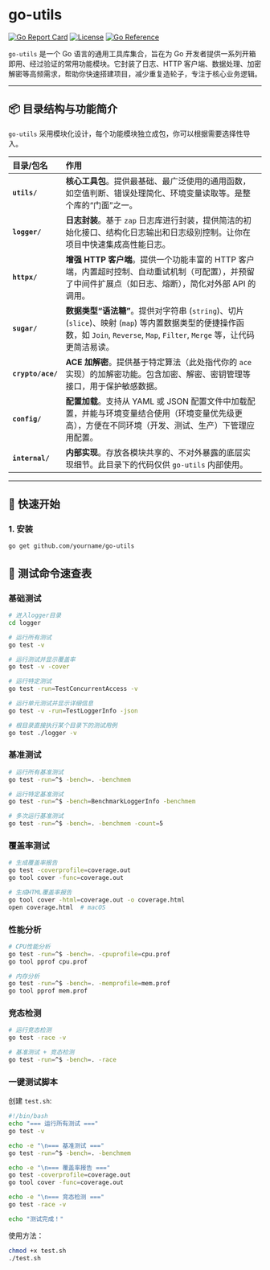 # go-utils

[![Go Report Card](https://goreportcard.com/badge/github.com/yourname/go-utils)](https://goreportcard.com/report/github.com/yourname/go-utils)
[![License](https://img.shields.io/badge/License-MIT-blue.svg)](LICENSE)
[![Go Reference](https://pkg.go.dev/badge/github.com/yourname/go-utils.svg)](https://pkg.go.dev/github.com/yourname/go-utils)

`go-utils` 是一个 Go 语言的通用工具库集合，旨在为 Go 开发者提供一系列开箱即用、经过验证的常用功能模块。它封装了日志、HTTP 客户端、数据处理、加密解密等高频需求，帮助你快速搭建项目，减少重复造轮子，专注于核心业务逻辑。

---

## 📦 目录结构与功能简介

`go-utils` 采用模块化设计，每个功能模块独立成包，你可以根据需要选择性导入。

| 目录/包名 | 作用 |
| :--- | :--- |
| **`utils/`** | **核心工具包**。提供最基础、最广泛使用的通用函数，如空值判断、错误处理简化、环境变量读取等。是整个库的“门面”之一。 |
| **`logger/`** | **日志封装**。基于 `zap` 日志库进行封装，提供简洁的初始化接口、结构化日志输出和日志级别控制。让你在项目中快速集成高性能日志。 |
| **`httpx/`** | **增强 HTTP 客户端**。提供一个功能丰富的 HTTP 客户端，内置超时控制、自动重试机制（可配置），并预留了中间件扩展点（如日志、熔断），简化对外部 API 的调用。 |
| **`sugar/`** | **数据类型“语法糖”**。提供对字符串 (`string`)、切片 (`slice`)、映射 (`map`) 等内置数据类型的便捷操作函数，如 `Join`, `Reverse`, `Map`, `Filter`, `Merge` 等，让代码更简洁易读。 |
| **`crypto/ace/`** | **ACE 加解密**。提供基于特定算法（此处指代你的 `ace` 实现）的加解密功能。包含加密、解密、密钥管理等接口，用于保护敏感数据。 |
| **`config/`** | **配置加载**。支持从 YAML 或 JSON 配置文件中加载配置，并能与环境变量结合使用（环境变量优先级更高），方便在不同环境（开发、测试、生产）下管理应用配置。 |
| **`internal/`** | **内部实现**。存放各模块共享的、不对外暴露的底层实现细节。此目录下的代码仅供 `go-utils` 内部使用。 |

---

## 🚀 快速开始

### 1. 安装

```bash
go get github.com/yourname/go-utils
```

## 🧪 测试命令速查表

### 基础测试

```bash
# 进入logger目录
cd logger

# 运行所有测试
go test -v

# 运行测试并显示覆盖率
go test -v -cover

# 运行特定测试
go test -run=TestConcurrentAccess -v

# 运行单元测试并显示详细信息
go test -v -run=TestLoggerInfo -json

# 根目录直接执行某个目录下的测试用例
go test ./logger -v
```

### 基准测试

```bash
# 运行所有基准测试
go test -run=^$ -bench=. -benchmem

# 运行特定基准测试
go test -run=^$ -bench=BenchmarkLoggerInfo -benchmem

# 多次运行基准测试
go test -run=^$ -bench=. -benchmem -count=5
```

### 覆盖率测试

```bash
# 生成覆盖率报告
go test -coverprofile=coverage.out
go tool cover -func=coverage.out

# 生成HTML覆盖率报告
go tool cover -html=coverage.out -o coverage.html
open coverage.html  # macOS
```

### 性能分析

```bash
# CPU性能分析
go test -run=^$ -bench=. -cpuprofile=cpu.prof
go tool pprof cpu.prof

# 内存分析
go test -run=^$ -bench=. -memprofile=mem.prof
go tool pprof mem.prof
```

### 竞态检测

```bash
# 运行竞态检测
go test -race -v

# 基准测试 + 竞态检测
go test -run=^$ -bench=. -race
```

### 一键测试脚本

创建 `test.sh`:

```bash
#!/bin/bash
echo "=== 运行所有测试 ==="
go test -v

echo -e "\n=== 基准测试 ==="
go test -run=^$ -bench=. -benchmem

echo -e "\n=== 覆盖率报告 ==="
go test -coverprofile=coverage.out
go tool cover -func=coverage.out

echo -e "\n=== 竞态检测 ==="
go test -race -v

echo "测试完成！"
```

使用方法：
```bash
chmod +x test.sh
./test.sh
```